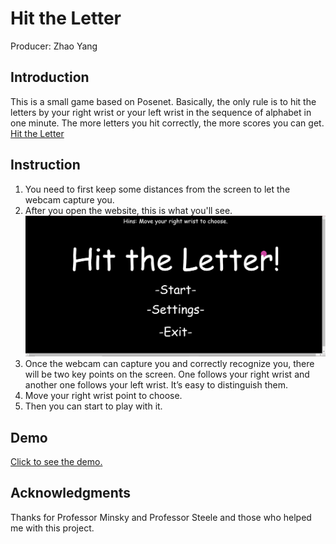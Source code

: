 # Hit the Letter
Producer: Zhao Yang

## Introduction
This is a small game based on Posenet. Basically, the only rule is to hit the letters by your right wrist or your left wrist in the sequence of alphabet in one minute. The more letters you hit correctly, the more scores you can get. [Hit the Letter](https://joseph-posenet.herokuapp.com/)

## Instruction
1. You need to first keep some distances from the screen to let the webcam capture you. 
2. After you open the website, this is what you'll see. 
   ![](https://github.com/JooooosephY/Hit-the-Letter/blob/master/res/screenshot.png)
3. Once the webcam can capture you and correctly recognize you, there will be two key points on the screen. One follows your right wrist and another one follows your left wrist. It’s easy to distinguish them. 
4. Move your right wrist point to choose.
5. Then you can start to play with it. 

## Demo

[Click to see the demo. ](https://drive.google.com/file/d/1Jo_EArkm7q-uVwl-wn17IL4EvJOoNoqN/view)

## Acknowledgments

Thanks for Professor Minsky and Professor Steele and those who helped me with this project. 
